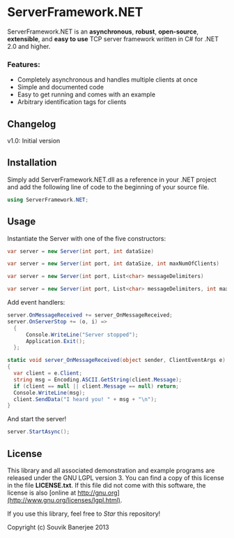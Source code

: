 # ServerFramework.NET


ServerFramework.NET is an __asynchronous__, __robust__, __open-source__, __extensible__, and __easy to use__ TCP server framework written in C# for .NET 2.0 and higher.

### Features:

  - Completely asynchronous and handles multiple clients at once
  - Simple and documented code
  - Easy to get running and comes with an example
  - Arbitrary identification tags for clients

## Changelog

v1.0: Initial version

## Installation

Simply add ServerFramework.NET.dll as a reference in your .NET project and add the following line of code to the beginning of your source file.

```C#
using ServerFramework.NET;
```

## Usage

Instantiate the Server with one of the five constructors:

```C#
var server = new Server(int port, int dataSize)
```

```C#
var server = new Server(int port, int dataSize, int maxNumOfClients)
```

```C#
var server = new Server(int port, List<char> messageDelimiters)
```    

```C#
var server = new Server(int port, List<char> messageDelimiters, int maxNumOfClients)
```

Add event handlers:

```C#
server.OnMessageReceived += server_OnMessageReceived; 
server.OnServerStop += (o, i) => 
  {
      Console.WriteLine("Server stopped");
      Application.Exit();
  };
```

```C#
static void server_OnMessageReceived(object sender, ClientEventArgs e)
{
  var client = e.Client;
  string msg = Encoding.ASCII.GetString(client.Message);
  if (client == null || client.Message == null) return;
  Console.WriteLine(msg);
  client.SendData("I heard you! " + msg + "\n");
}
```

And start the server!

```C#
server.StartAsync();
```


License
-------

This library and all associated demonstration and example programs are released under the GNU LGPL version 3. You can find a copy of this license in the file __LICENSE.txt__.
If this file did not come with this software, the license is also [online at http://gnu.org](http://www.gnu.org/licenses/lgpl.html).

If you use this library, feel free to *Star* this repository!
  
Copyright (c) Souvik Banerjee  2013
    